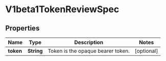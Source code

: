 
# V1beta1TokenReviewSpec

## Properties
Name | Type | Description | Notes
------------ | ------------- | ------------- | -------------
**token** | **String** | Token is the opaque bearer token. |  [optional]



